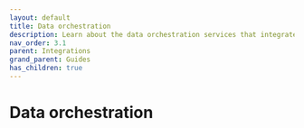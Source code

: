 ```yaml
---
layout: default
title: Data orchestration
description: Learn about the data orchestration services that integrate with Firebolt. 
nav_order: 3.1
parent: Integrations
grand_parent: Guides
has_children: true
---
```


# Data orchestration
